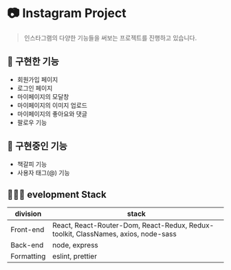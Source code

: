 # 📷 Instagram Project

> 인스타그램의 다양한 기능들을 써보는 프로젝트를 진행하고 있습니다.

## 🍎 구현한 기능

- 회원가입 페이지
- 로그인 페이지
- 마이페이지의 모달창
- 마이페이지의 이미지 업로드
- 마이페이지의 좋아요와 댓글
- 팔로우 기능

## 🍏 구현중인 기능

- 책갈피 기능
- 사용자 태그(@) 기능

## 👩🏻‍💻 evelopment Stack

<table>
<thead>
<tr>
<th>division</th>
<th>stack</th>
</tr>
</thead>
<tbody>
<tr>
<td>Front-end</td>
<td>React, React-Router-Dom, React-Redux, Redux-toolkit, ClassNames, axios, node-sass</td></tr>
<tr><td>Back-end</td>
<td>node, express</td></tr>
<tr><td>Formatting</td>
<td>eslint, prettier</td></tr>
</tbody>
</table>
